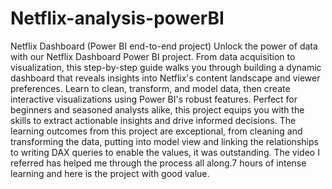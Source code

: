 # Netflix-analysis-powerBI
Netflix Dashboard (Power BI end-to-end project)
Unlock the power of data with our Netflix Dashboard Power BI project. From data acquisition to visualization, this step-by-step guide walks you through building a dynamic dashboard that reveals insights into Netflix's content landscape and viewer preferences. Learn to clean, transform, and model data, then create interactive visualizations using Power BI's robust features. Perfect for beginners and seasoned analysts alike, this project equips you with the skills to extract actionable insights and drive informed decisions. The learning outcomes from this project are exceptional, from cleaning and transforming the data, putting into model view and linking the relationships to writing DAX queries to enable the values, it was outstanding. The video I referred has helped me through the process all along.7 hours of intense learning and here is the project with good value.
